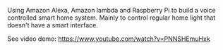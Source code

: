 Using Amazon Alexa, Amazon lambda and Raspberry Pi to build a voice controlled smart home system. Mainly to control regular home light that doesn't have a smart interface.

See video demo:
https://www.youtube.com/watch?v=PNNSHEmuHxk